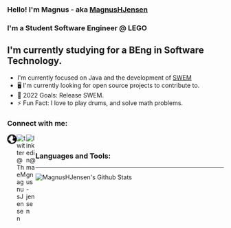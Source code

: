 ### Hello! I'm Magnus - aka [MagnusHJensen][website]
### I'm a Student Software Engineer @ LEGO

## I'm currently studying for a BEng in Software Technology.
- I'm currently focused on Java and the development of [SWEM]
- 🖥️ I'm currently looking for open source projects to contribute to.
- 🥅 2022 Goals: Release SWEM.
- ⚡ Fun Fact: I love to play drums, and solve math problems.

### Connect with me:

[<img align="left" alt="magnusjensen.dk" width="22px" src="https://raw.githubusercontent.com/iconic/open-iconic/master/svg/globe.svg" />][website]
[<img align="left" alt="twitter@TheMagnusJensen" width="22px" src="https://cdn.jsdelivr.net/npm/simple-icons@v3/icons/twitter.svg" />][twitter]
[<img align="left" alt="linkedin@magnus-jensen" width="22px" src="https://cdn.jsdelivr.net/npm/simple-icons@v3/icons/linkedin.svg" />][linkedin]

<br />

### Languages and Tools:


---
<img align="left" alt="MagnusHJensen's Github Stats" src="https://github-readme-stats.vercel.app/api?username=MagnusHJensen&show_icons=true&hide_border=true&count_private=true">



[website]: https://magnusjensen.dk
[twitter]: https://twitter.com/TheMagnusJensen
[linkedin]: https://www.linkedin.com/in/magnus-jensen-a92588151/
[SWEM]: https://discord.gg/swem
